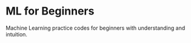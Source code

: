 # ML for Beginners
 Machine Learning practice codes for beginners with understanding and intuition.  
